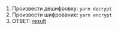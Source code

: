 1. Произвести дешифровку: `yarn decrypt`
2. Произвести шифрование: `yarn encrypt`
3. ОТВЕТ: [result](https://raw.githubusercontent.com/julia3010/3-semester/master/code-001/result)
